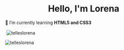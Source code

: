 <h1 align="center">Hello, I'm Lorena</h1>

📄 I’m currently learning **HTML5 and CSS3**



<p>&nbsp;<img align="center" src="https://github-readme-stats.vercel.app/api?username=telleslorena&show_icons=true&theme=dark&title_color=8c00ff&text_color=8c00ff&locale=en" alt="telleslorena" /></p>

<p><img align="center" src="https://github-readme-streak-stats.herokuapp.com/?user=telleslorena&theme=dark" alt="telleslorena" /></p>
